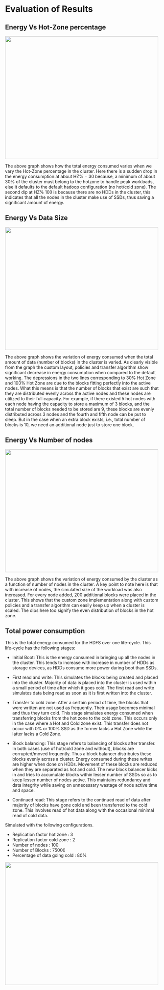 Evaluation of Results
=====================


Energy Vs Hot-Zone percentage
-----------------------------

<img src="../Presentations/Data-Reports/Multiple-Iterations/output_16_0.png" height = "400" width = "500">

The above graph shows how the total energy consumed varies when we vary the Hot-Zone percentage in the cluster. Here there is a sudden drop in the energy consumption at about HZ% = 30 because, a minimum of about 30% of the cluster must belong to the hotzone to handle peak workloads, else it defaults to the default hadoop configuration (no hot/cold zone). The second dip at HZ% 100 is because there are no HDDs in the cluster, this indicates that all the nodes in the cluster make use of SSDs, thus saving a significant amount of energy.


Energy Vs Data Size
--------------------
<img src="../Presentations/Data-Reports/Multiple-Iterations/output_6_0.png" height = "400" width = "500">

The above graph shows the variation of energy consumed when the total amount of data (number of blocks) in the cluster is varied. As clearly visible from the graph the custom layout, policies and transfer algorithm show significant decrease in energy consumption when compared to the default working.
The depressions in the two lines corresponding to 30% Hot Zone and 100% Hot Zone are due to the blocks fitting perfectly into the active nodes. What this means is that the number of blocks that exist are such that they are distributed evenly across the active nodes and these nodes are utilized to their full capacity. For example, if there existed 5 hot nodes with each node having the capacity to store a maximum of 3 blocks, and the total number of blocks needed to be stored are 9, these blocks are evenly distributed across 3 nodes and the fourth and fifth node can be put to sleep. But in the case when an extra block exists, i.e., total number of blocks is 10, we need an additional node just to store one block.

Energy Vs Number of nodes
-------------------------
<img src="../Presentations/Data-Reports/Multiple-Iterations/output_13_0.png" height = "400" width = "500">

The above graph shows the variation of energy consumed by the cluster as a function of number of nodes in the cluster. A key point to note here is that with increase of nodes, the simulated size of the workload was also increased. For every node added, 200 additional blocks were placed in the cluster. This shows that the custom zone implementation along with custom policies and a transfer algorithm can easily keep up when a cluster is scaled. The dips here too signify the even distribution of blocks in the hot zone.

Total power consumption
-----------------------

This is the total energy consumed for the HDFS over one life-cycle. This life-cycle has the following stages:

* Initial Boot: This is the energy consumed in bringing up all the nodes in the cluster. This tends to increase with increase in number of HDDs as storage devices, as HDDs consume more power during boot than SSDs.

* First read and write: This simulates the blocks being created and placed into the cluster. Majority of data is placed into the cluster is used within a small period of time after which it goes cold. The first read and write simulates data being read as soon as it is first written into the cluster.

* Transfer to cold zone: After a certain period of time, the blocks that were written are not used as frequently. Their usage becomes minimal and thus they turn cold. This stage simulates energy consumed when transferring blocks from the hot zone to the cold zone. This occurs only in the case where a Hot and Cold zone exist. This transfer does not occur with 0% or 100% SSD as the former lacks a Hot Zone while the latter lacks a Cold Zone.

* Block  balancing: This stage refers to balancing of blocks after transfer. In both cases (use of hot/cold zone and without), blocks are corrupted/moved frequently. Thus a block balancer distributes these blocks evenly across a cluster. Energy consumed during these writes are higher when done on HDDs. Movement of these blocks are reduced when they are separated as hot and cold. The new block balancer kicks in and tries to accumulate blocks within lesser number of SSDs so as to keep lesser number of nodes active. This maintains redundancy and data integrity while saving on unnecessary wastage of node active time and space.

* Continued read: This stage refers to the continued read of data after majority of blocks have gone cold and been transferred to the cold zone. This involves read of hot data along with the occasional minimal read of cold data.

Simulated with the following configurations.  
- Replication factor hot zone : 3  
- Replication factor cold zone : 2  
- Number of nodes : 100  
- Number of Blocks : 75000  
- Percentage of data going cold : 80%

<img src="../Presentations/Data-Reports/Single-Iteration/Total-Power-Consumtion.png" height = "400" width = "500">
